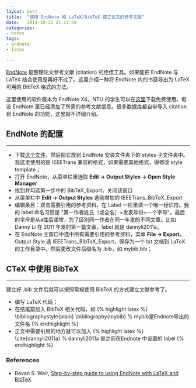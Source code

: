 ```yaml
---
layout: post
title:  "使用 EndNote 和 LaTeX/BibTeX 建立论文的参考文献"
date:   2011-10-31 21:17:59
categories: 
- notes 
tags:
- endnote
- latex

---
```


[EndNote](http://www.endnote.com/) 是整理论文参考文献 (citation) 的绝佳工具。如果能把 EndNote 与 LaTeX 结合使用是再好不过了。这里介绍一种将 EndNote 内的书目导出为 LaTeX 可用的 BibTeX 格式的方法。 

这里使用的软件版本为 EndNote X4。NTU 的学生可以在[这里](http://www3.ntu.edu.sg/lib/ISD/EndNote/License.htm)下载免费使用。假设 EndNote 里已经添加了所需的参考文献信息。很多数据库都自带导入 citation 到 EndNote 的功能，这里就不详细介绍。

## EndNote 的配置
---

* 下载[这个文件](http://dannyli.net/downloads/IEEETrans_BibTeX_Export.ens)，然后把它放到 EndNote 安装文件夹下的 styles 子文件夹中。我这里使用的是 IEEETrans 兼容的格式，如果需要其他格式，得修改 style template；
* 打开 EndNote，从菜单栏里选取 **Edit -> Output Styles -> Open Style Manager**
* 找到并勾选第一步中的 BibTeX_Export，关闭该窗口
* 从菜单栏中 **Edit -> Output Styles** 选刚增加的 IEEETrans_BibTeX_Export
* 编辑条目：双击需要引用的参考资料，在 Label 一栏里填一个唯一标识符。我的 label 命名习惯是 "第一作者姓氏（或全名）+发表年份+一个字母"。最后的字母是从a往后递增，为了区别同一作者在同一年发的不同文章。比如 Danny Li 在 2011 年发的第一篇文章，label 就是 dannyli2011a。
* 在 EndNote 主窗口中选中所有需要引用的参考资料，菜单 **File -> Export**，Output Style 选 IEEETrans_BibTeX_Export，保存为一个 txt 文档到 LaTeX 的工作目录中。然后更改文件后缀名为 .bib，如 mybib.bib；

## CTeX 中使用 BibTeX
---

建立好 .bib 文件后就可以按照常规使用 BibTeX 的方式建立文献参考了。

*  编写 LaTeX 代码；
*  在结尾前加入 BibTeX 相关代码，如 {% highlight latex  %}
\bibliographystyle{plain}
\bibliography{mybib} % mybib是Endnote导出的文件名
{% endhighlight %} 
*  正文中需要引用的地方就可以加入
{% highlight latex %}
\cite{dannyli2011a} % dannyli2011a 是之前在Endnote 中设置的 label
{% endhighlight %}

### References

*   Bevan S. Weir, [Step-by-step guide to using EndNote with LaTeX and BibTeX](http://www.rhizobia.co.nz/latex/convert.html)